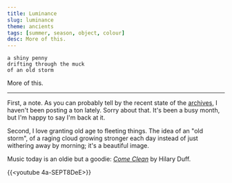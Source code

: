 ```yaml
---
title: Luminance
slug: luminance
theme: ancients
tags: [summer, season, object, colour]
desc: More of this.
---
```


```
a shiny penny
drifting through the muck
of an old storm
```

More of this.

<!--more-->

---

First, a note.
As you can probably tell by the recent state of the [archives][1], I haven't been posting a ton lately.
Sorry about that.
It's been a busy month, but I'm happy to say I'm back at it.

Second, I love granting old age to fleeting things. The idea of an "old storm", of a raging cloud growing stronger each day instead of just withering away by morning; it's a beautiful image.

Music today is an oldie but a goodie: [*Come Clean*][2] by Hilary Duff.

{{<youtube 4a-SEPT8DeE>}}

[1]: /posts/
[2]: https://youtu.be/4a-SEPT8DeE
